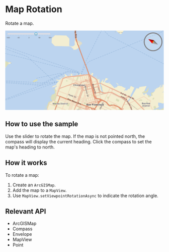 # Map Rotation

Rotate a map.

<img src="MapRotation.png"/>

## How to use the sample

Use the slider to rotate the map. If the map is not pointed north, the compass will display the current heading. 
Click the compass to set the map's heading to north.

## How it works

To rotate a map:


  1. Create an `ArcGISMap`.
  2. Add the map to a `MapView`.
  3. Use `MapView.setViewpointRotationAsync` to indicate the rotation angle.


## Relevant API


  * ArcGISMap
  * Compass
  * Envelope
  * MapView
  * Point

